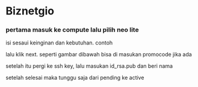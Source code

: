 # **Biznetgio**

### pertama masuk ke compute lalu pilih neo lite
isi sesaui keinginan dan kebutuhan. contoh 

lalu klik next. seperti gambar dibawah bisa di masukan promocode jika ada

setelah itu pergi ke ssh key, lalu masukan id_rsa.pub dan beri nama

setelah selesai maka tunggu saja dari pending ke active